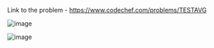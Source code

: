 Link to the problem - https://www.codechef.com/problems/TESTAVG


![image](https://user-images.githubusercontent.com/57552973/226694713-aafbf3cc-b5f0-4b99-ab75-14c33ed44193.png)



![image](https://user-images.githubusercontent.com/57552973/226694763-1d4202de-061a-4a21-bc1d-197795857916.png)
